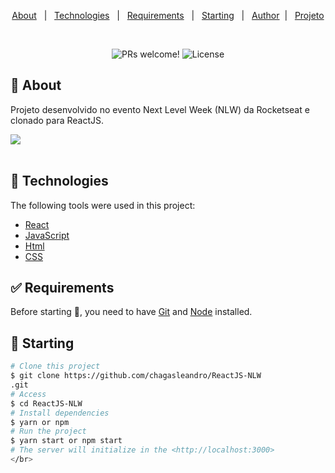 <p align="center">
  <a href="#dart-about">About</a> &#xa0; | &#xa0; 
  <a href="#rocket-technologies">Technologies</a> &#xa0; | &#xa0;
  <a href="#white_check_mark-requirements">Requirements</a> &#xa0; | &#xa0;
  <a href="#checkered_flag-starting">Starting</a> &#xa0; | &#xa0;
  <a href="https://github.com/chagasleandro" target="_blank">Author</a>&#xa0; | &#xa0
  <a href="https://disney-plus-clone-chi.vercel.app/" target="_blank" rel="noopener noreferrer">Projeto</a>
</p>

<br>

<p align="center">
 <img src="https://img.shields.io/static/v1?label=PRs&message=welcome&color=49AA26&labelColor=000000" alt="PRs welcome!" />

  <img alt="License" src="https://img.shields.io/static/v1?label=license&message=MIT&color=49AA26&labelColor=000000">
</p>

## :dart: About ##
Projeto desenvolvido no evento Next Level Week (NLW) da Rocketseat e clonado para ReactJS.

<img src="./public/assets/project.png" />
<br/><br/>


## :rocket: Technologies ##

The following tools were used in this project:

- [React](https://pt-br.reactjs.org/)
- [JavaScript](https://developer.mozilla.org/pt-BR/docs/Web/JavaScript) 
- [Html](https://developer.mozilla.org/pt-BR/docs/Web/HTML/Element/html/)  
- [CSS](https://developer.mozilla.org/pt-BR/docs/Web/CSS)

## :white_check_mark: Requirements ##

Before starting :checkered_flag:, you need to have [Git](https://git-scm.com) and [Node](https://nodejs.org/en/) installed.

## :checkered_flag: Starting ##

```bash
# Clone this project
$ git clone https://github.com/chagasleandro/ReactJS-NLW
.git
# Access
$ cd ReactJS-NLW
# Install dependencies
$ yarn or npm 
# Run the project
$ yarn start or npm start 
# The server will initialize in the <http://localhost:3000>
</br>

